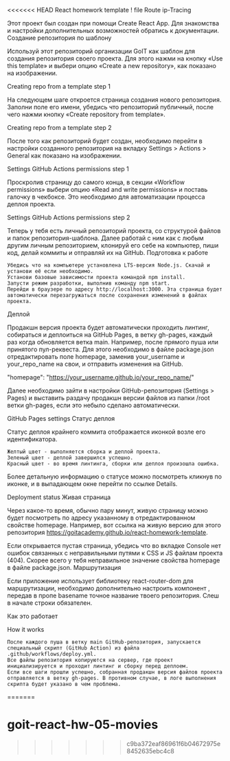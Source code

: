 <<<<<<< HEAD
React homework template ! file Route ip-Tracing

Этот проект был создан при помощи Create React App. Для знакомства и настройки дополнительных возможностей обратись к документации.
Создание репозитория по шаблону

Используй этот репозиторий организации GoIT как шаблон для создания репозитория своего проекта. Для этого нажми на кнопку «Use this template» и выбери опцию «Create a new repository», как показано на изображении.

Creating repo from a template step 1

На следующем шаге откроется страница создания нового репозитория. Заполни поле его имени, убедись что репозиторий публичный, после чего нажми кнопку «Create repository from template».

Creating repo from a template step 2

После того как репозиторий будет создан, необходимо перейти в настройки созданного репозитория на вкладку Settings > Actions > General как показано на изображении.

Settings GitHub Actions permissions step 1

Проскролив страницу до самого конца, в секции «Workflow permissions» выбери опцию «Read and write permissions» и поставь галочку в чекбоксе. Это необходимо для автоматизации процесса деплоя проекта.

Settings GitHub Actions permissions step 2

Теперь у тебя есть личный репозиторий проекта, со структурой файлов и папок репозитория-шаблона. Далее работай с ним как с любым другим личным репозиторием, клонируй его себе на компьютер, пиши код, делай коммиты и отправляй их на GitHub.
Подготовка к работе

    Убедись что на компьютере установлена LTS-версия Node.js. Скачай и установи её если необходимо.
    Установи базовые зависимости проекта командой npm install.
    Запусти режим разработки, выполнив команду npm start.
    Перейди в браузере по адресу http://localhost:3000. Эта страница будет автоматически перезагружаться после сохранения изменений в файлах проекта.

Деплой

Продакшн версия проекта будет автоматически проходить линтинг, собираться и деплоиться на GitHub Pages, в ветку gh-pages, каждый раз когда обновляется ветка main. Например, после прямого пуша или принятого пул-реквеста. Для этого необходимо в файле package.json отредактировать поле homepage, заменив your_username и your_repo_name на свои, и отправить изменения на GitHub.

"homepage": "https://your_username.github.io/your_repo_name/"

Далее необходимо зайти в настройки GitHub-репозитория (Settings > Pages) и выставить раздачу продакшн версии файлов из папки /root ветки gh-pages, если это небыло сделано автоматически.

GitHub Pages settings
Статус деплоя

Статус деплоя крайнего коммита отображается иконкой возле его идентификатора.

    Желтый цвет - выполняется сборка и деплой проекта.
    Зеленый цвет - деплой завершился успешно.
    Красный цвет - во время линтинга, сборки или деплоя произошла ошибка.

Более детальную информацию о статусе можно посмотреть кликнув по иконке, и в выпадающем окне перейти по ссылке Details.

Deployment status
Живая страница

Через какое-то время, обычно пару минут, живую страницу можно будет посмотреть по адресу указанному в отредактированном свойстве homepage. Например, вот ссылка на живую версию для этого репозитория https://goitacademy.github.io/react-homework-template.

Если открывается пустая страница, убедись что во вкладке Console нет ошибок связанных с неправильными путями к CSS и JS файлам проекта (404). Скорее всего у тебя неправильное значение свойства homepage в файле package.json.
Маршрутизация

Если приложение использует библиотеку react-router-dom для маршрутизации, необходимо дополнительно настроить компонент <BrowserRouter>, передав в пропе basename точное название твоего репозитория. Слеш в начале строки обязателен.

<BrowserRouter basename="/your_repo_name">
  <App />
</BrowserRouter>

Как это работает

How it works

    После каждого пуша в ветку main GitHub-репозитория, запускается специальный скрипт (GitHub Action) из файла .github/workflows/deploy.yml.
    Все файлы репозитория копируются на сервер, где проект инициализируется и проходит линтинг и сборку перед деплоем.
    Если все шаги прошли успешно, собранная продакшн версия файлов проекта отправляется в ветку gh-pages. В противном случае, в логе выполнения скрипта будет указано в чем проблема.
=======
# goit-react-hw-05-movies
>>>>>>> c9ba372eaf86961f6b04672975e8452635ebc4c8
